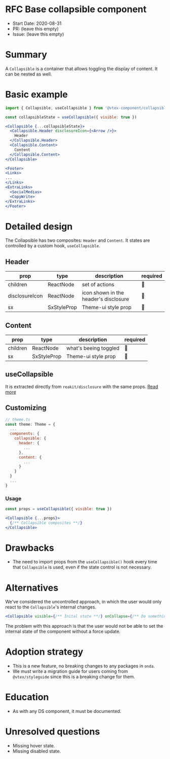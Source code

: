 # RFC Base collapsible component

- Start Date: 2020-08-31
- PR: (leave this empty)
- Issue: (leave this empty)

# Summary

A `Collapsible` is a container that allows toggling the display of content. It
can be nested as well.

# Basic example

```jsx
import { Collapsible, useCollapsible } from '@vtex-component/collapsible'

const collapsibleState = useCollapsible({ visible: true })

<Collapsible {...collapsibleState}>
  <Collapsible.Header disclosureIcon={<Arrow />}>
    Header
  </Collapsible.Header>
  <Collapsible.Content>
    Content
  </Collapsible.Content>
</Collapsible>

<Footer>
<Links>
...
</Links>
<ExtraLinks>
  <SocialMedias>
  <CopyWrite>
</ExtraLinks>
</Footer>
```

# Detailed design

The Collapsible has two composites: `Header` and `Content`. It states are controlled by a custom hook, `useCollapsible`.

## Header

| prop       | type        | description                    | required |
| --------   | ----------- | -----------------------        | -------- |
| children   | ReactNode   | set of actions                 | 🚫       |
| disclosureIcon  | ReactNode   | icon shown in the header's disclosure | 🚫       |
| sx         | SxStyleProp | Theme-ui style prop            | 🚫       |

## Content

| prop     | type        | description           | required |
| -------- | ----------- | --------------------- | -------- |
| children | ReactNode   | what's beeing toggled | 🚫       |
| sx       | SxStyleProp | Theme-ui style prop   | 🚫       |

## useCollapsible

It is extracted directly from `reakit/disclosure` with the same props.
[Read more](https://reakit.io/docs/disclosure/#usedisclosurestate)

## Customizing

```jsx
// theme.ts
const theme: Theme = {
  ...
  components: {
    collapsible: {
      header: {
        ...
      },
      content: {
        ...
      }
    }
  }
  ...
}
```

### Usage

```jsx
const props = useCollapsible({ visible: true })

<Collapsible {...props}>
  {/** Collapsible composites **/}
</Collapsible>
```

# Drawbacks

- The need to import props from the `useCollapsible()` hook every time that `Collapsible` is used, even if the state control is not necessary.

# Alternatives

We've considered the uncontrolled approach, in which the user would only react to the `Collapsible`'s internal changes.

```jsx
<Collapsible visible={/** Inital state **/} onCollapse={/** Do something **/} />
```

The problem with this approach is that the user would not be able to set the internal state of the component without a force update.

# Adoption strategy

- This is a new feature, no breaking changes to any packages in `onda`.
- We must write a migration guide for users coming from `@vtex/styleguide` since this is a breaking change for them.

# Education

- As with any DS component, it must be documented.

# Unresolved questions

- Missing hover state.
- Missing disabled state.
